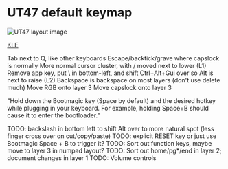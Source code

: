 # UT47 default keymap

![UT47 layout image](https://i.imgur.com/Tsz5qsF.png)

[KLE](http://www.keyboard-layout-editor.com/##@@_y:0%3B&=Esc&=Q&=W&=E&=R&=T&=Y&=U&=I&=O&=P&_w:1.5%3B&=Back%20Space&_x:0.25&a:4&f:4&w:4&h:4&d:true%3B&=%3Cb%3EGNAP!%3C%2F%2Fb%3E%3Cp%3E%3Cp%3EMinimum%20stagger%3Cp%3E47%20key%20layout%3B&@_a:7&f:3&w:1.25%3B&=Tab&=A&=S&=D&=F&=G&=H&=J&=K&=L&=%2F%3B&_w:1.25%3B&=%27%3B&@_w:1.5%3B&=Shift&=Z&=X&=C&=V&=B&=N&=M&=,&=.&=%2F%2F&=Return%3B&@=Ctrl&=Alt&=Super&=Menu&_w:1.25%3B&=%2F&dArr%2F%3B&_w:2%3B&=&_w:1.25%3B&=%2F&uArr%2F%3B&=%2F&larr%2F%3B&=%2F&darr%2F%3B&=%2F&uarr%2F%3B&=%2F&rarr%2F%3B%3B&=undefined)

Tab next to Q, like other keyboards
Escape/backtick/grave where capslock is normally
More normal cursor cluster, with / moved next to lower (L1)
Remove app key, put \  in bottom-left, and shift Ctrl+Alt+Gui over so Alt is next to raise (L2)
Backspace is backspace on most layers (don't use delete much)
Move RGB onto layer 3
Move capslock onto layer 3

"Hold down the Bootmagic key (Space by default) and the desired hotkey while plugging in your keyboard. For example, holding Space+B should cause it to enter the bootloader."

TODO: backslash in bottom left to shift Alt over to more natural spot (less finger cross over on cut/copy/paste)
TODO: explicit RESET key or just use Bootmagic Space + B to trigger it?
TODO: Sort out function keys, maybe move to layer 3 in numpad layout?
TODO: Sort out home/pg*/end in layer 2; document changes in layer 1
TODO: Volume controls
